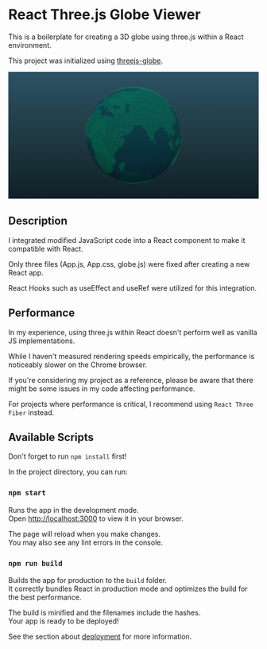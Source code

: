 # React Three.js Globe Viewer

This is a boilerplate for creating a 3D globe using three.js within a React environment.

This project was initialized using [threejs-globe](https://github.com/jessehhydee/threejs-globe?tab=readme-ov-file).

[![globe](./public/custom-threejs-globe.png)](https://froggydisk.github.io/globe/)

## Description

I integrated modified JavaScript code into a React component to make it compatible with React.

Only three files (App.js, App.css, globe.js) were fixed after creating a new React app.

React Hooks such as useEffect and useRef were utilized for this integration.

## Performance

In my experience, using three.js within React doesn't perform well as vanilla JS implementations.

While I haven't measured rendering speeds empirically, the performance is noticeably slower on the Chrome browser.

If you're considering my project as a reference, please be aware that there might be some issues in my code affecting performance.

For projects where performance is critical, I recommend using `React Three Fiber` instead.

## Available Scripts

Don't forget to run `npm install` first!

In the project directory, you can run:

### `npm start`

Runs the app in the development mode.\
Open [http://localhost:3000](http://localhost:3000) to view it in your browser.

The page will reload when you make changes.\
You may also see any lint errors in the console.

### `npm run build`

Builds the app for production to the `build` folder.\
It correctly bundles React in production mode and optimizes the build for the best performance.

The build is minified and the filenames include the hashes.\
Your app is ready to be deployed!

See the section about [deployment](https://facebook.github.io/create-react-app/docs/deployment) for more information.

